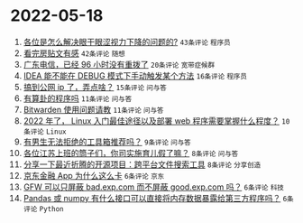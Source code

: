 # 2022-05-18

1. [各位是怎么解决眼干眼涩视力下降的问题的?](https://www.v2ex.com/t/853605) `43条评论` `程序员`
1. [看完房贴文有感](https://www.v2ex.com/t/853624) `42条评论` `随想`
1. [广东电信，已经 96 小时没有重拨了](https://www.v2ex.com/t/853603) `20条评论` `宽带症候群`
1. [IDEA 能不能在 DEBUG 模式下手动触发某个方法](https://www.v2ex.com/t/853615) `16条评论` `程序员`
1. [搞到公网 ip 了，弄点啥？](https://www.v2ex.com/t/853617) `15条评论` `问与答`
1. [有算卦的程序吗](https://www.v2ex.com/t/853608) `11条评论` `问与答`
1. [Bitwarden 使用问题请教](https://www.v2ex.com/t/853602) `11条评论` `问与答`
1. [2022 年了， Linux 入门最佳途径以及部署 web 程序需要掌握什么程度？](https://www.v2ex.com/t/853601) `10条评论` `Linux`
1. [有男生无法拒绝的工具箱推荐吗？](https://www.v2ex.com/t/853616) `9条评论` `问与答`
1. [各位江苏上班的筒子们，你司实施育儿假了嘛？](https://www.v2ex.com/t/853618) `8条评论` `问与答`
1. [分享一下最近折腾的开源项目：跨平台文件搜索工具](https://www.v2ex.com/t/853610) `8条评论` `分享创造`
1. [京东金融 App 为什么这么卡](https://www.v2ex.com/t/853623) `6条评论` `京东`
1. [GFW 可以只屏蔽 bad.exp.com 而不屏蔽 good.exp.com 吗？](https://www.v2ex.com/t/853614) `6条评论` `科技`
1. [Pandas 或 numpy 有什么接口可以直接将内存数据暴露给第三方程序吗？](https://www.v2ex.com/t/853609) `6条评论` `Python`
